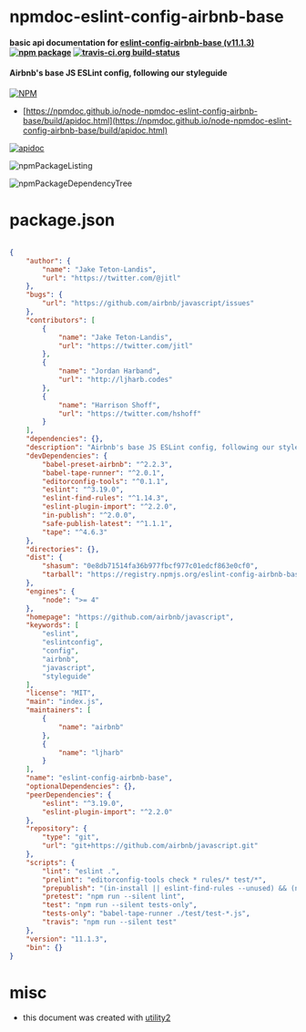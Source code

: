 # npmdoc-eslint-config-airbnb-base

#### basic api documentation for  [eslint-config-airbnb-base (v11.1.3)](https://github.com/airbnb/javascript)  [![npm package](https://img.shields.io/npm/v/npmdoc-eslint-config-airbnb-base.svg?style=flat-square)](https://www.npmjs.org/package/npmdoc-eslint-config-airbnb-base) [![travis-ci.org build-status](https://api.travis-ci.org/npmdoc/node-npmdoc-eslint-config-airbnb-base.svg)](https://travis-ci.org/npmdoc/node-npmdoc-eslint-config-airbnb-base)

#### Airbnb's base JS ESLint config, following our styleguide

[![NPM](https://nodei.co/npm/eslint-config-airbnb-base.png?downloads=true&downloadRank=true&stars=true)](https://www.npmjs.com/package/eslint-config-airbnb-base)

- [https://npmdoc.github.io/node-npmdoc-eslint-config-airbnb-base/build/apidoc.html](https://npmdoc.github.io/node-npmdoc-eslint-config-airbnb-base/build/apidoc.html)

[![apidoc](https://npmdoc.github.io/node-npmdoc-eslint-config-airbnb-base/build/screenCapture.buildCi.browser.%252Ftmp%252Fbuild%252Fapidoc.html.png)](https://npmdoc.github.io/node-npmdoc-eslint-config-airbnb-base/build/apidoc.html)

![npmPackageListing](https://npmdoc.github.io/node-npmdoc-eslint-config-airbnb-base/build/screenCapture.npmPackageListing.svg)

![npmPackageDependencyTree](https://npmdoc.github.io/node-npmdoc-eslint-config-airbnb-base/build/screenCapture.npmPackageDependencyTree.svg)



# package.json

```json

{
    "author": {
        "name": "Jake Teton-Landis",
        "url": "https://twitter.com/@jitl"
    },
    "bugs": {
        "url": "https://github.com/airbnb/javascript/issues"
    },
    "contributors": [
        {
            "name": "Jake Teton-Landis",
            "url": "https://twitter.com/jitl"
        },
        {
            "name": "Jordan Harband",
            "url": "http://ljharb.codes"
        },
        {
            "name": "Harrison Shoff",
            "url": "https://twitter.com/hshoff"
        }
    ],
    "dependencies": {},
    "description": "Airbnb's base JS ESLint config, following our styleguide",
    "devDependencies": {
        "babel-preset-airbnb": "^2.2.3",
        "babel-tape-runner": "^2.0.1",
        "editorconfig-tools": "^0.1.1",
        "eslint": "^3.19.0",
        "eslint-find-rules": "^1.14.3",
        "eslint-plugin-import": "^2.2.0",
        "in-publish": "^2.0.0",
        "safe-publish-latest": "^1.1.1",
        "tape": "^4.6.3"
    },
    "directories": {},
    "dist": {
        "shasum": "0e8db71514fa36b977fbcf977c01edcf863e0cf0",
        "tarball": "https://registry.npmjs.org/eslint-config-airbnb-base/-/eslint-config-airbnb-base-11.1.3.tgz"
    },
    "engines": {
        "node": ">= 4"
    },
    "homepage": "https://github.com/airbnb/javascript",
    "keywords": [
        "eslint",
        "eslintconfig",
        "config",
        "airbnb",
        "javascript",
        "styleguide"
    ],
    "license": "MIT",
    "main": "index.js",
    "maintainers": [
        {
            "name": "airbnb"
        },
        {
            "name": "ljharb"
        }
    ],
    "name": "eslint-config-airbnb-base",
    "optionalDependencies": {},
    "peerDependencies": {
        "eslint": "^3.19.0",
        "eslint-plugin-import": "^2.2.0"
    },
    "repository": {
        "type": "git",
        "url": "git+https://github.com/airbnb/javascript.git"
    },
    "scripts": {
        "lint": "eslint .",
        "prelint": "editorconfig-tools check * rules/* test/*",
        "prepublish": "(in-install || eslint-find-rules --unused) && (not-in-publish || npm test) && safe-publish-latest",
        "pretest": "npm run --silent lint",
        "test": "npm run --silent tests-only",
        "tests-only": "babel-tape-runner ./test/test-*.js",
        "travis": "npm run --silent test"
    },
    "version": "11.1.3",
    "bin": {}
}
```



# misc
- this document was created with [utility2](https://github.com/kaizhu256/node-utility2)

